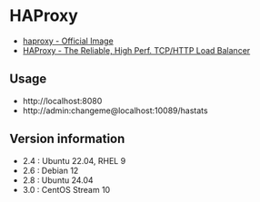 # HAProxy

- [haproxy - Official Image](https://hub.docker.com/_/haproxy)
- [HAProxy - The Reliable, High Perf. TCP/HTTP Load Balancer](https://www.haproxy.org/)

## Usage

- http://localhost:8080
- http://admin:changeme@localhost:10089/hastats

## Version information

- 2.4 : Ubuntu 22.04, RHEL 9
- 2.6 : Debian 12
- 2.8 : Ubuntu 24.04
- 3.0 : CentOS Stream 10
